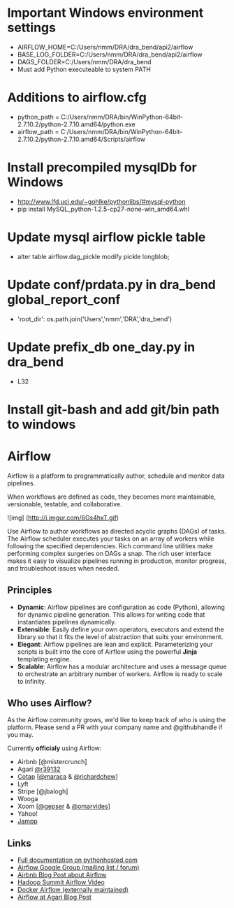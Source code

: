 # Important Windows environment settings

* AIRFLOW_HOME=C:/Users/nmm/DRA/dra_bend/api2/airflow
* BASE_LOG_FOLDER=C:/Users/nmm/DRA/dra_bend/api2/airflow
* DAGS_FOLDER=C:/Users/nmm/DRA/dra_bend
* Must add Python executeable to system PATH

# Additions to airflow.cfg

* python_path = C:/Users/nmm/DRA/bin/WinPython-64bit-2.7.10.2/python-2.7.10.amd64/python.exe
* airflow_path = C:/Users/nmm/DRA/bin/WinPython-64bit-2.7.10.2/python-2.7.10.amd64/Scripts/airflow

# Install precompiled mysqlDb for Windows

* http://www.lfd.uci.edu/~gohlke/pythonlibs/#mysql-python
* pip install MySQL_python-1.2.5-cp27-none-win_amd64.whl

# Update mysql airflow pickle table

* alter table airflow.dag_pickle modify pickle longblob;

# Update conf/prdata.py in dra_bend global_report_conf

* 'root_dir': os.path.join('Users','nmm','DRA','dra_bend')

# Update prefix_db one_day.py in dra_bend

* L32

# Install git-bash and add git/bin path to windows

# Airflow


Airflow is a platform to programmatically author, schedule and monitor 
data pipelines.

When workflows are defined as code, they becomes more maintainable, 
versionable, testable, and collaborative.

![img] (http://i.imgur.com/6Gs4hxT.gif)

Use Airflow to author workflows as directed acyclic graphs (DAGs) of tasks. 
The Airflow scheduler executes your tasks on an array of workers while 
following the specified dependencies. Rich command line utilities make 
performing complex surgeries on DAGs a snap. The rich user interface 
makes it easy to visualize pipelines running in production, 
monitor progress, and troubleshoot issues when needed.

## Principles

- **Dynamic**:  Airflow pipelines are configuration as code (Python), allowing for dynamic pipeline generation. This allows for writing code that instantiates pipelines dynamically.
- **Extensible**:  Easily define your own operators, executors and extend the library so that it fits the level of abstraction that suits your environment.
- **Elegant**:  Airflow pipelines are lean and explicit. Parameterizing your scripts is built into the core of Airflow using the powerful **Jinja** templating engine.
- **Scalable**:  Airflow has a modular architecture and uses a message queue to orchestrate an arbitrary number of workers. Airflow is ready to scale to infinity.

## Who uses Airflow?

As the Airflow community grows, we'd like to keep track of who is using
the platform. Please send a PR with your company name and @githubhandle 
if you may.

Currently **officialy** using Airflow:

* Airbnb [@mistercrunch]
* Agari [@r39132](https://github.com/r39132)
* [Cotap](https://github.com/cotap/) [[@maraca](https://github.com/maraca) & [@richardchew](https://github.com/richardchew)]
* Lyft
* Stripe [@jbalogh]
* Wooga
* Xoom [[@gepser](https://github.com/gepser) & [@omarvides](https://github.com/omarvides)]
* Yahoo!
* [Jampp](https://github.com/jampp)

## Links 

* [Full documentation on pythonhosted.com](http://pythonhosted.org/airflow/)
* [Airflow Google Group (mailing list / forum)](https://groups.google.com/forum/#!forum/airbnb_airflow) 
* [Airbnb Blog Post about Airflow](http://nerds.airbnb.com/airflow/)
* [Hadoop Summit Airflow Video](https://www.youtube.com/watch?v=oYp49mBwH60)
* [Docker Airflow (externally maintained)](https://github.com/puckel/docker-airflow)
* [Airflow at Agari Blog Post](http://agari.com/blog/airflow-agari)
